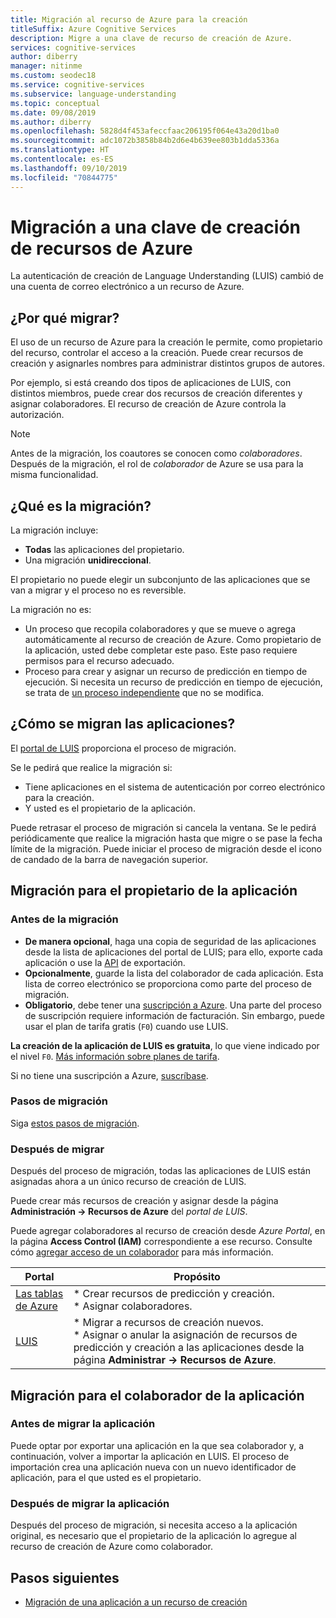 ```yaml
---
title: Migración al recurso de Azure para la creación
titleSuffix: Azure Cognitive Services
description: Migre a una clave de recurso de creación de Azure.
services: cognitive-services
author: diberry
manager: nitinme
ms.custom: seodec18
ms.service: cognitive-services
ms.subservice: language-understanding
ms.topic: conceptual
ms.date: 09/08/2019
ms.author: diberry
ms.openlocfilehash: 5828d4f453afeccfaac206195f064e43a20d1ba0
ms.sourcegitcommit: adc1072b3858b84b2d6e4b639ee803b1dda5336a
ms.translationtype: HT
ms.contentlocale: es-ES
ms.lasthandoff: 09/10/2019
ms.locfileid: "70844775"
---
```

# <a name="migrate-to-an-azure-resource-authoring-key"></a>Migración a una clave de creación de recursos de Azure

La autenticación de creación de Language Understanding (LUIS) cambió de una cuenta de correo electrónico a un recurso de Azure. 

## <a name="why-migrate"></a>¿Por qué migrar?

El uso de un recurso de Azure para la creación le permite, como propietario del recurso, controlar el acceso a la creación. Puede crear recursos de creación y asignarles nombres para administrar distintos grupos de autores. 

Por ejemplo, si está creando dos tipos de aplicaciones de LUIS, con distintos miembros, puede crear dos recursos de creación diferentes y asignar colaboradores. El recurso de creación de Azure controla la autorización. 

> [!Note]
> Antes de la migración, los coautores se conocen como _colaboradores_. Después de la migración, el rol de _colaborador_ de Azure se usa para la misma funcionalidad.

## <a name="what-is-migrating"></a>¿Qué es la migración?

La migración incluye:

* **Todas** las aplicaciones del propietario.
* Una migración **unidireccional**.

El propietario no puede elegir un subconjunto de las aplicaciones que se van a migrar y el proceso no es reversible. 

La migración no es: 

* Un proceso que recopila colaboradores y que se mueve o agrega automáticamente al recurso de creación de Azure. Como propietario de la aplicación, usted debe completar este paso. Este paso requiere permisos para el recurso adecuado.
* Proceso para crear y asignar un recurso de predicción en tiempo de ejecución. Si necesita un recurso de predicción en tiempo de ejecución, se trata de [un proceso independiente](luis-how-to-azure-subscription.md#create-resources-in-the-azure-portal) que no se modifica. 

## <a name="how-are-the-apps-migrating"></a>¿Cómo se migran las aplicaciones?

El [portal de LUIS](https://www.luis.ai) proporciona el proceso de migración. 

Se le pedirá que realice la migración si:

* Tiene aplicaciones en el sistema de autenticación por correo electrónico para la creación.
* Y usted es el propietario de la aplicación. 

Puede retrasar el proceso de migración si cancela la ventana. Se le pedirá periódicamente que realice la migración hasta que migre o se pase la fecha límite de la migración. Puede iniciar el proceso de migración desde el icono de candado de la barra de navegación superior.

## <a name="migration-for-the-app-owner"></a>Migración para el propietario de la aplicación

### <a name="before-you-migrate"></a>Antes de la migración

* **De manera opcional**, haga una copia de seguridad de las aplicaciones desde la lista de aplicaciones del portal de LUIS; para ello, exporte cada aplicación o use la [API](https://westus.dev.cognitive.microsoft.com/docs/services/5890b47c39e2bb17b84a55ff/operations/5890b47c39e2bb052c5b9c40) de exportación.
* **Opcionalmente**, guarde la lista del colaborador de cada aplicación. Esta lista de correo electrónico se proporciona como parte del proceso de migración.
* **Obligatorio**, debe tener una [suscripción a Azure](https://azure.microsoft.com/free/). Una parte del proceso de suscripción requiere información de facturación. Sin embargo, puede usar el plan de tarifa gratis (`F0`) cuando use LUIS. 

**La creación de la aplicación de LUIS es gratuita**, lo que viene indicado por el nivel `F0`. [Más información sobre planes de tarifa](luis-boundaries.md#key-limits).

Si no tiene una suscripción a Azure, [suscríbase](https://azure.microsoft.com/free/). 

### <a name="migration-steps"></a>Pasos de migración

Siga [estos pasos de migración](luis-migration-authoring-steps.md).

### <a name="after-you-migrate"></a>Después de migrar 

Después del proceso de migración, todas las aplicaciones de LUIS están asignadas ahora a un único recurso de creación de LUIS.

Puede crear más recursos de creación y asignar desde la página **Administración -> Recursos de Azure** del _portal de LUIS_. 

Puede agregar colaboradores al recurso de creación desde _Azure Portal_, en la página **Access Control (IAM)** correspondiente a ese recurso. Consulte cómo [agregar acceso de un colaborador](luis-migration-authoring-steps.md#after-the-migration-process-add-contributors-to-your-authoring-resource) para más información.

|Portal|Propósito|
|--|--|
|[Las tablas de Azure](https://azure.microsoft.com/free/)|* Crear recursos de predicción y creación.<br>* Asignar colaboradores.|
|[LUIS](https://www.luis.ai)|* Migrar a recursos de creación nuevos.<br>* Asignar o anular la asignación de recursos de predicción y creación a las aplicaciones desde la página **Administrar -> Recursos de Azure**.| 

## <a name="migration-for-the-app-contributor"></a>Migración para el colaborador de la aplicación

### <a name="before-the-app-is-migrated"></a>Antes de migrar la aplicación

Puede optar por exportar una aplicación en la que sea colaborador y, a continuación, volver a importar la aplicación en LUIS. El proceso de importación crea una aplicación nueva con un nuevo identificador de aplicación, para el que usted es el propietario.

### <a name="after-the-app-is-migrated"></a>Después de migrar la aplicación

Después del proceso de migración, si necesita acceso a la aplicación original, es necesario que el propietario de la aplicación lo agregue al recurso de creación de Azure como colaborador.  

## <a name="next-steps"></a>Pasos siguientes

* [Migración de una aplicación a un recurso de creación](luis-migration-authoring-steps.md)